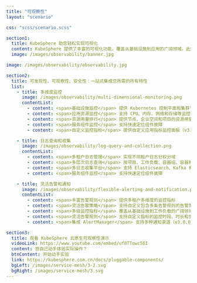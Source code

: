 ```yaml
---
title: "可观察性"
layout: "scenario"

css: "scss/scenario.scss"

section1:
  title: KubeSphere 助您轻松实现可视化
  content: KubeSphere 提供了丰富的可视化功能，覆盖从基础设施到应用的广阔领域。此外，KubeSphere 还集成了许多常用的工具，支持多维度监控指标、多租户日志查询和收集、告警和通知等功能。
  image: /images/observability/banner.jpg

image: /images/observability/observability.jpg

section2:
  title: 可发现性、可观察性、安全性：一站式集成您所需的所有特性
  list:
    - title: 多维度监控
      image: /images/observability/multi-dimensional-monitoring.png
      contentList:
        - content: <span>基础设施监控</span> 提供 Kubernetes 控制平面和集群节点指标
        - content: <span>应用资源监控</span> 支持 CPU、内存、网络和存储等监控指标
        - content: <span>资源用量排行</span> 提供节点、企业空间和项目的资源用量排行情况
        - content: <span>服务组件监控</span> 支持快速定位组件故障
        - content: <span>自定义监控指标</span> 提供自定义应用指标监控面板（v3.0.0）

    - title: 日志查询和收集
      image: /images/observability/log-query-and-collection.png
      contentList:
        - content: <span>多租户日志管理</span> 实现不同租户日志分权分域
        - content: <span>多层次日志查询</span> 按项目、工作负载、容器组、容器和关键字查询日志，从多层次定位问题
        - content: <span>多日志收集平台</span> 支持 Elasticsearch、Kafka 和 Fluentd 等平台
        - content: <span>服务组件监控</span> 支持快速定位组件故障

    - title: 灵活告警和通知
      image: /images/observability/flexible-alerting-and-notification.png
      contentList:
        - content: <span>丰富告警规则</span> 提供多租户多维度的监控指标
        - content: <span>灵活告警策略</span> 支持自定义包含多条告警规则的告警策略
        - content: <span>多级监控指标</span> 覆盖从基础设施到工作负载的广阔领域
        - content: <span>灵活告警规则</span> 支持自定义指标的监控时段、时长和告警优先级
        - content: <span>集成 AlertManager</span> 支持多种通知渠道（v3.0.0）

section3:
  title: 观看 KubeSphere 云原生可观察性演示
  videoLink: https://www.youtube.com/embed/uf0TTowc56I
  content: 想自己动手体验实际操作？
  btnContent: 开始动手实验
  link: https://kubesphere.com.cn/docs/pluggable-components/
  bgLeft: /images/service-mesh/3-2.svg
  bgRight: /images/service-mesh/3.svg
---
```

